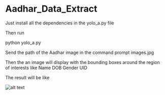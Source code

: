 # Aadhar_Data_Extract

Just install all the dependencies in the yolo_a.py file

Then run 

python yolo_a.py

Send the path of the Aadhar image in the command prompt 
images.jpg

Then the an image will display with the bounding boxes around the region of interests like 
  Name
  DOB
  Gender
  UID

The result will be like 

![alt text](https://github.com/Nathandrake229/Aadhar_Data_Extract/blob/master/image_res.jpg?raw=true)

